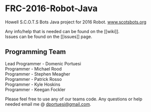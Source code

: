 FRC-2016-Robot-Java
===================
Howell S.C.O.T.S Bots
Java project for 2016 Robot.
www.scotsbots.org

Any info/help that is needed can be found on the [[wiki]]. <br>
Issues can be found on the [[issues]] page.

Programming Team
-------------------
Lead Programmer - Domenic Portuesi <br>
Programmer - Michael Rood<br>
Programmer - Stephen Meagher<br>
Programmer - Patrick Rosso <br>
Programmer - Kyle Hoskins <br>
Programmer - Keegan Fockler <br>

Please feel free to use any of our teams code. Any questions or help needed email me @ dportuesi@gmail.com.
